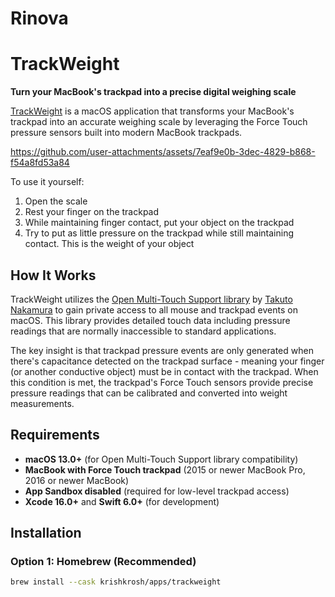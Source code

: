 # Rinova
# TrackWeight

**Turn your MacBook's trackpad into a precise digital weighing scale**

[TrackWeight](https://x.com/KrishRShah/status/1947186835811193330) is a macOS application that transforms your MacBook's trackpad into an accurate weighing scale by leveraging the Force Touch pressure sensors built into modern MacBook trackpads.

https://github.com/user-attachments/assets/7eaf9e0b-3dec-4829-b868-f54a8fd53a84

To use it yourself:

1. Open the scale  
2. Rest your finger on the trackpad  
3. While maintaining finger contact, put your object on the trackpad  
4. Try to put as little pressure on the trackpad while still maintaining contact. This is the weight of your object

## How It Works

TrackWeight utilizes the [Open Multi-Touch Support library](https://github.com/Kyome22/OpenMultitouchSupport) by [Takuto Nakamura](https://github.com/Kyome22) to gain private access to all mouse and trackpad events on macOS. This library provides detailed touch data including pressure readings that are normally inaccessible to standard applications.

The key insight is that trackpad pressure events are only generated when there's capacitance detected on the trackpad surface - meaning your finger (or another conductive object) must be in contact with the trackpad. When this condition is met, the trackpad's Force Touch sensors provide precise pressure readings that can be calibrated and converted into weight measurements.

## Requirements

- **macOS 13.0+** (for Open Multi-Touch Support library compatibility)  
- **MacBook with Force Touch trackpad** (2015 or newer MacBook Pro, 2016 or newer MacBook)  
- **App Sandbox disabled** (required for low-level trackpad access)  
- **Xcode 16.0+** and **Swift 6.0+** (for development)

## Installation

### Option 1: Homebrew (Recommended)

```bash
brew install --cask krishkrosh/apps/trackweight